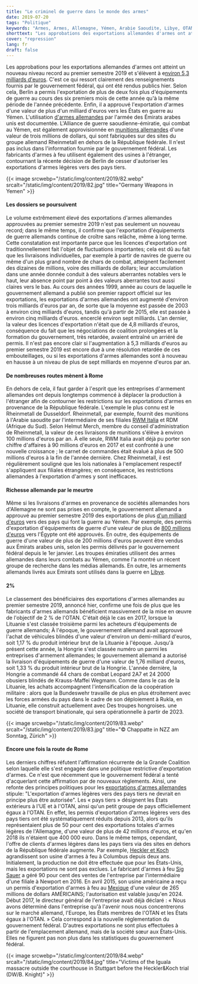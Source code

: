 ```yaml
---
title: "Le criminel de guerre dans le monde des armes"
date: 2019-07-20
tags: "Politique"
keywords: "Armes, Armes, Allemagne, Yémen, Arabie Saoudite, Libye, OTAN, Sig Sauer, Heckler et Koch, Mexique, Réfugiés, Guerre, Terrorisme, Mort, Meurtre"
shorttext: "Les approbations des exportations allemandes d'armes ont atteint un nouveau niveau record au premier semestre 2019 et s'élèvent à environ 5,3 milliards d'euros"
cover: "repression"
lang: fr
draft: false
---
```


Les approbations pour les exportations allemandes d'armes ont atteint un nouveau niveau record au premier semestre 2019 et s'élèvent à e[nviron 5,3 milliards d'euros](https://www.dw.com/en/german-arms-export-approvals-spike/a-49544465-0 "German arms export approvals spike"). C'est ce qui ressort clairement des renseignements fournis par le gouvernement fédéral, qui ont été rendus publics hier. Selon cela, Berlin a permis l'exportation de plus de deux fois plus d'équipements de guerre au cours des six premiers mois de cette année qu'à la même période de l'année précédente. Enfin, il a approuvé l'exportation d'armes d'une valeur de plus d'un milliard d'euros vers les États en guerre au Yémen. L'utilisation [d'armes allemandes](https://www.dw.com/en/in-yemen-war-coalition-forces-rely-on-german-arms-and-technology/a-47684609-0 "In Yemen war, coalition forces rely on German arms and technology") par l'armée des Émirats arabes unis est documentée. L'Alliance de guerre saoudienne-émiratie, qui combat au Yémen, est également approvisionnée en [munitions allemandes](https://sites.tufts.edu/reinventingpeace/2019/03/19/who-is-arming-the-yemen-war-an-update/ "Who is arming the Yemen war?") d'une valeur de trois millions de dollars, qui sont fabriquées sur des sites du groupe allemand Rheinmetall en dehors de la République fédérale. Il n'est pas inclus dans l'information fournie par le gouvernement fédéral. Les fabricants d'armes à feu utilisent également des usines à l'étranger, contournant la récente décision de Berlin de cesser d'autoriser les exportations d'armes légères vers des pays tiers.

{{< image srcwebp="/static/img/content/2019/82.webp" srcalt="/static/img/content/2019/82.jpg" title="Germany Weapons in Yemen" >}}

#### Les dossiers se poursuivent

Le volume extrêmement élevé des exportations d'armes allemandes approuvées au premier semestre 2019 n'est pas seulement un nouveau record; dans le même temps, il confirme que l'exportation d'équipements de guerre allemands continue de croître sans relâche, même à long terme. Cette constatation est importante parce que les licences d'exportation ont traditionnellement fait l'objet de fluctuations importantes; cela est dû au fait que les livraisons individuelles, par exemple à partir de navires de guerre ou même d'un plus grand nombre de chars de combat, atteignent facilement des dizaines de millions, voire des milliards de dollars; leur accumulation dans une année donnée conduit à des valeurs aberrantes notables vers le haut, leur absence point par point à des valeurs aberrantes tout aussi claires vers le bas. Au cours des années 1999, année au cours de laquelle le gouvernement allemand a publié son premier rapport officiel sur les exportations, les exportations d'armes allemandes ont augmenté d'environ trois milliards d'euros par an, de sorte que la moyenne est passée de 2003 à environ cinq milliards d'euros, tandis qu'à partir de 2015, elle est passée à environ cinq milliards d'euros. encerclé environ sept milliards. L'an dernier, la valeur des licences d'exportation n'était que de 4,8 milliards d'euros, conséquence du fait que les négociations de coalition prolongées et la formation du gouvernement, très retardée, avaient entraîné un arriéré de permis. Il n'est pas encore clair si l'augmentation à 5,3 milliards d'euros au premier semestre 2019 est encore due à une résolution retardée de ces embouteillages, ou si les exportations d'armes allemandes sont à nouveau en hausse à un niveau de plus de sept milliards en moyenne d'euros par an.

#### De nombreuses routes mènent à Rome

En dehors de cela, il faut garder à l'esprit que les entreprises d'armement allemandes ont depuis longtemps commencé à déplacer la production à l'étranger afin de contourner les restrictions sur les exportations d'armes en provenance de la République fédérale. L'exemple le plus connu est le Rheinmetall de Dusseldorf. Rheinmetall, par exemple, fournit des munitions à l'Arabie saoudite par l'intermédiaire de ses filiales [RWM Italia](https://www.gn-stat.org/english/offending-companies/rheinmetall-eng/ "Rheinmetall AG") et RDM (Afrique du Sud). Selon Helmut Merch, membre du conseil d'administration de Rheinmetall, la valeur de ces livraisons de munitions s'élève à environ 100 millions d'euros par an. À elle seule, RWM Italia avait déjà pu porter son chiffre d'affaires à 90 millions d'euros en 2017 et est confronté à une nouvelle croissance ; le carnet de commandes était évalué à plus de 500 millions d'euros à la fin de l'année dernière. Chez Rheinmetall, il est régulièrement souligné que les lois nationales à l'emplacement respectif s'appliquent aux filiales étrangères; en conséquence, les restrictions allemandes à l'exportation d'armes y sont inefficaces.

#### Richesse allemande par le meurtre

Même si les livraisons d'armes en provenance de sociétés allemandes hors d'Allemagne ne sont pas prises en compte, le gouvernement allemand a approuvé au premier semestre 2019 des exportations de plus [d'un milliard d'euros](https://www.dailysabah.com/syrian-crisis/2019/06/16/germany-exported-arms-worth-11b-to-saudi-coalition-in-2019 "Germany exported arms worth $1.1B to Saudi coalition in 2019") vers des pays qui font la guerre au Yémen. Par exemple, des permis d'exportation d'équipements de guerre d'une valeur de plus de [800 millions d'euros](https://www.middleeastmonitor.com/20190617-germany-approves-e800m-arms-export-deal-to-egypt/ "Germany approves €800m arms export deal to Egypt") vers l'Égypte ont été approuvés. En outre, des équipements de guerre d'une valeur de plus de 200 millions d'euros peuvent être vendus aux Émirats arabes unis, selon les permis délivrés par le gouvernement fédéral depuis le 1er janvier. Les troupes émiraties utilisent des armes allemandes dans leurs combats au Yémen, comme l'a montré un récent groupe de recherche dans les médias allemands. En outre, les armements allemands livrés aux Emirats sont utilisés dans la guerre en [Libye](https://www.die-gdi.de/en/the-current-column/article/european-arms-sales-risk-undermining-development-in-north-africa/ "EUROPEAN ARMS SALES RISK UNDERMINING DEVELOPMENT IN NORTH AFRICA").

#### 2%

Le classement des bénéficiaires des exportations d'armes allemandes au premier semestre 2019, annoncé hier, confirme une fois de plus que les fabricants d'armes allemands bénéficient massivement de la mise en œuvre de l'objectif de 2 % de l'OTAN. C'était déjà le cas en 2017, lorsque la Lituanie s'est classée troisième parmi les acheteurs d'équipements de guerre allemands; À l'époque, le gouvernement allemand avait approuvé l'achat de véhicules blindés d'une valeur d'environ un demi-milliard d'euros, soit 1,17 % du produit intérieur brut de la Lituanie à l'époque. Jusqu'à présent cette année, la Hongrie s'est classée numéro un parmi les entreprises d'armement allemandes; le gouvernement allemand a autorisé la livraison d'équipements de guerre d'une valeur de 1,76 milliard d'euros, soit 1,33 % du produit intérieur brut de la Hongrie. L'année dernière, la Hongrie a commandé 44 chars de combat Leopard 2A7 et 24 2000 obusiers blindés de Krauss-Maffei Wegmann. Comme dans le cas de la Lituanie, les achats accompagnent l'intensification de la coopération militaire : alors que la Bundeswehr travaille de plus en plus étroitement avec les forces armées du pays dans le cadre de son déploiement à Rukla, en Lituanie, elle construit actuellement avec Des troupes hongroises. une société de transport binationale, qui sera opérationnelle à partir de 2023.

{{< image srcwebp="/static/img/content/2019/83.webp" srcalt="/static/img/content/2019/83.jpg" title="© Chappatte in NZZ am Sonntag, Zürich" >}}

#### Encore une fois la route de Rome

Les derniers chiffres réfutent l'affirmation récurrente de la Grande Coalition selon laquelle elle s'est engagée dans une politique restrictive d'exportation d'armes. Ce n'est que récemment que le gouvernement fédéral a tenté d'acquerlant cette affirmation par de nouveaux règlements. Ainsi, une refonte des principes politiques pour les [exportations d'armes allemandes](https://www.ammoland.com/2019/02/sig-sauer-and-hk-in-trouble-over-small-arms-exports/ "Sig Sauer and H&K in Trouble Over Small Arms Exports") stipule: "L'exportation d'armes légères vers des pays tiers ne devrait en principe plus être autorisée". Les « pays tiers » désignent les États extérieurs à l'UE et à l'OTAN, ainsi qu'un petit groupe de pays officiellement égaux à l'OTAN. En effet, les permis d'exportation d'armes légères vers des pays tiers ont été systématiquement réduits depuis 2013, alors qu'ils représentaient plus de 50 pour cent des exportations totales d'armes légères de l'Allemagne, d'une valeur de plus de 42 millions d'euros, et qu'en 2018 ils n'étaient que 400 000 euro. Dans le même temps, cependant, l'offre de clients d'armes légères dans les pays tiers via des sites en dehors de la République fédérale augmente. Par exemple, [Heckler et Koch](https://hk-usa.com/heckler-koch-expand-columbus-georgia/ "Heckler & Koch to Expand in Columbus, Georgia") agrandissent son usine d'armes à feu à Columbus depuis deux ans. Initialement, la production ne doit être effectuée que pour les États-Unis, mais les exportations ne sont pas exclues. Le fabricant d'armes à feu [Sig Sauer](https://www.nhpr.org/post/sig-sauer-already-largest-us-firearms-exporter-could-grow-bigger-rule-change "SIG Sauer, Already The Largest U.S. Firearms Exporter, Could Grow Bigger With Rule Change") a géré 90 pour cent des ventes de l'entreprise par l'intermédiaire d'une filiale à Newport en 2016. En avril 2015, son usine américaine a reçu un permis d'exportation d'armes à feu au [Mexique](https://stopusarmstomexico.org/sig-sauer-mexico-fact-sheet/ "Fact Sheet on Sig Sauer Arms Exports to Mexico") d'une valeur de 265 millions de dollars AMÉRICAINS; l'autorisation est valable jusqu'en 2024. Début 2017, le directeur général de l'entreprise avait déjà déclaré : « Nous avons déterminé dans l'entreprise qu'à l'avenir nous nous concentrerons sur le marché allemand, l'Europe, les États membres de l'OTAN et les États égaux à l'OTAN. » Cela correspond à la nouvelle réglementation du gouvernement fédéral. D'autres exportations ne sont plus effectuées à partir de l'emplacement allemand, mais de la société sœur aux États-Unis. Elles ne figurent pas non plus dans les statistiques du gouvernement fédéral.

{{< image srcwebp="/static/img/content/2019/84.webp" srcalt="/static/img/content/2019/84.jpg" title="Victims of the Iguala massacre outside the courthouse in Stuttgart before the Heckler&Koch trial (DW/B. Knight)" >}}


